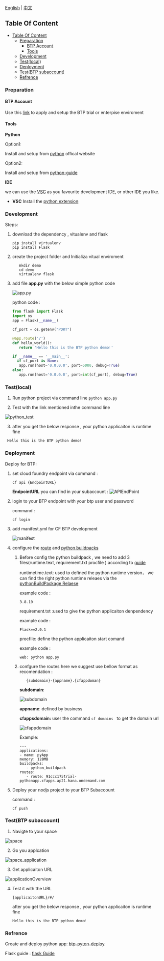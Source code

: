 [English](/README.md) | [中文](/README_ZH.md)

## Table Of Content
- [Table Of Content](#table-of-content)
  - [Preparation](#preparation)
    - [BTP Account](#btp-account)
    - [Tools](#tools)
  - [Development](#development)
  - [Test(local)](#testlocal)
  - [Deployment](#deployment)
  - [Test(BTP subaccount)](#testbtp-subaccount)
  - [Refrence](#refrence)

### Preparation 

#### BTP Account

Use this [link](https://help.sap.com/viewer/65de2977205c403bbc107264b8eccf4b/Cloud/en-US/e50ab7b423f04a8db301d7678946626e.html) to apply and setup the BTP trial or enterpise enviroment

#### Tools

   **Python** 

   Option1: 
   
   Install and setup from  [python](https://www.python.org/) offical website 

   Option2: 
   
   Install and setup from [python-guide](https://docs.python-guide.org/)

   **IDE** 
    
  we can use the [VSC](https://code.visualstudio.com/) as you favourite development IDE, or other IDE you like. 
   

 * **VSC**
     Install the [python extension](https://marketplace.visualstudio.com/items?itemName=ms-python.python)

### Development

Steps:

1. download the dependency , vitualenv and  flask 
   
   ```
   pip install virtualenv
   pip install Flask
   ```

2. create the project folder and Initializa vitual enviroment
   
   ```
      mkdir demo
      cd demo
      virtualenv flask
   ``` 

3. add file **app.py** with the below simple python code 
   

   ![app.py](/img/app.py.png)

   
   python code :
   
     ``` python
     from flask import Flask
     import os
     app = Flask(__name__)

     cf_port = os.getenv("PORT")

     @app.route('/')
     def hello_world():
        return 'Hello this is the BTP python demo!'

     if __name__ == '__main__':
       if cf_port is None:
        app.run(host='0.0.0.0', port=5000, debug=True)
     else:
        app.run(host='0.0.0.0', port=int(cf_port), debug=True)

     ```

### Test(local)

1. Run python project via command line ```python app.py```
   
2. Test with the link mentioned inthe command line 

 ![python_test](/img/python_test.png)

3. after you get the below response , your python applicaiton is runtime fine
    
  ```
   Hello this is the BTP python demo!
  ```

### Deployment

Deploy for BTP:

1. set cloud foundry endpoint via command :

      ```cf api {EndpointURL} ```

   **EndpointURL** you can find in your subaccount :
   ![APIEndPoint](/img/APIEndPoint.png)

2. login to your BTP endpoint with your btp user and password
   
   command :

      ```cf login ```

3. add manifest.yml for CF BTP development
   
   ![manifest](/img/manifest.png)  

   
4. configure the [route](https://help.sap.com/viewer/65de2977205c403bbc107264b8eccf4b/Cloud/en-US/53daaafe8f8345fc9b8497b86d17c9d9.html?q=routes) and [python buildpacks](https://help.sap.com/viewer/65de2977205c403bbc107264b8eccf4b/Cloud/en-US/acf8f49356d047fbb1a4d04dcec3fd36.html)


   1. Before config the python buildpack , we need to add 3 files(runtime.text, requirement.txt procfile ) according to [guide](https://docs.cloudfoundry.org/buildpacks/python/index.html)

      runtimetime.text:  used to defined the python runtime version， we can find the right python runtime releaes via the [pythonBuildPackage Relaese](https://github.com/cloudfoundry/python-buildpack/releases)

      example code :

      ```
      3.8.10
      ```

      requirement.txt :used to give the python applicaiton denpendency

      example code :

      ```
      Flask==2.0.1
      ```

      procfile: define the python applicaiton start comand

      example code :
      ```
      web: python app.py
      ``` 

   2. confgure the routes
     here we suggest use bellow format as recomendation :

      ```
         {subdomain}-{appname}.{cfappdoman}
       ```

      **subdomain:** 

      ![subdomain](/img/subdomain.png)

      **appname**: defined by business

      **cfappsdomain:** user the command ```cf domains ``` to get the domain url

      ![cfappdomain](/img/cfappdoman.png)

      Example:

         ```
         ---
         applications:
         - name: pyApp
         memory: 128MB
         buildpacks: 
            - python_buildpack
         routes: 
            - route: 91ccc175trial-pythonapp.cfapps.ap21.hana.ondemand.com 
         ```
   
5. Deploy your nodjs project to your BTP Subaccount
   
   command :
   
    ```cf push ```

### Test(BTP subaccount)

1. Navigte to your space
   
 ![space](/img/space.png)

2. Go you applcation 
   
 ![space_application](/img/space_application.png)

3.  Get applicaiton URL
   
 ![applicationOverview](/img/applicaiton_overview.png)

4. Test it with the URL 
   
   ```
   {applicaitonURL}/#/
   ```

   after you get the below response , your python applicaiton is runtime fine
    
   ```
   Hello this is the BTP python demo!
   ```

### Refrence
Create and deploy python app: [btp-pyton-deploy](https://blogs.sap.com/2021/04/20/deployment-of-python-web-server-to-cloud-foundry-using-mta/)

Flask guide :  [flask Guide](https://flask.palletsprojects.com/en/2.0.x/)






